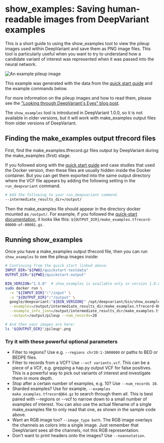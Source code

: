 # show_examples: Saving human-readable images from DeepVariant examples

This is a short guide to using the show_examples tool to view the pileup images
used within DeepVariant and save them as PNG image files. This tool is
particularly useful when you want to try to understand how a candidate variant
of interest was represented when it was passed into the neural network.

![An example pileup image](images/example_1.4.0.png)

This example was generated with the data from the
[quick start guide](deepvariant-quick-start.md) and the example commands below.

For more information on the pileup images and how to read them, please see the
["Looking through DeepVariant's Eyes" blog post](https://google.github.io/deepvariant/posts/2020-02-20-looking-through-deepvariants-eyes/).

The `show_examples` tool is introduced in DeepVariant 1.0.0, so it is not
available in older versions, but it will work with make_examples output files
from older versions of DeepVariant.

## Finding the make_examples output tfrecord files

First, find the make_examples.tfrecord.gz files output by DeepVariant during the
make_examples (first) stage.

If you followed along with the [quick start guide](deepvariant-quick-start.md)
and case studies that used the Docker version, then these files are usually
hidden inside the Docker container. But you can get them exported into the same
output directory where the VCF file appears by adding the following setting in
the `run_deepvariant` command.

```bash
# Add the following to your run_deepvariant command.
--intermediate_results_dir=/output/
```

Then the make_examples file should appear in the directory docker mounted as
`/output/`. For example, if you followed the
[quick-start documentation](deepvariant-quick-start.md), it looks like this:
`${OUTPUT_DIR}/make_examples.tfrecord-00000-of-00001.gz`.

## Running show_examples

Once you have a make_examples output tfrecord file, then you can run
`show_examples` to see the pileup images inside:

```bash
# Continuing from the quick start linked above:
INPUT_DIR="${PWD}/quickstart-testdata"
OUTPUT_DIR="${PWD}/quickstart-output"

BIN_VERSION="1.5.0"  # show_examples is available only in version 1.0.0 and later.
sudo docker run \
  -v "${INPUT_DIR}":"/input" \
  -v "${OUTPUT_DIR}":"/output" \
  google/deepvariant:"${BIN_VERSION}" /opt/deepvariant/bin/show_examples \
  --examples=/output/intermediate_results_dir/make_examples.tfrecord-00000-of-00001.gz \
  --example_info_json=/output/intermediate_results_dir/make_examples.tfrecord-00000-of-00001.gz.example_info.json \
  --output=/output/pileup --num_records=20

# And then your images are here:
ls "${OUTPUT_DIR}"/pileup*.png
```

### Try it with these powerful optional parameters

*   Filter to regions? Use e.g. `--regions chr20:1-3000000` or paths to BED or
    BEDPE files.
*   Filter to records from a VCF? Use `--vcf variants.vcf`. This can be a piece
    of a VCF, e.g. grepping a hap.py output VCF for false positives. This is a
    powerful way to pick out variants of interest and investigate them in more
    depth.
*   Stop after a certain number of examples, e.g. 10? Use `--num_records 10`.
*   Sharded examples? Use for example, `--examples make_examples.tfrecord@64.gz`
    to search through them all. This is best paired with --regions or --vcf to
    narrow down to a small number of examples of interest. You can also use the
    actual filename of a single make_examples file to only read that one, as
    shown in the sample code above.
*   Want an RGB image too? `--image_type both`. The RGB image overlays the
    channels as colors into a single image. Just remember that DeepVariant sees
    all the channels, not this RGB representation.
*   Don't want to print headers onto the images? Use `--noannotation`.
